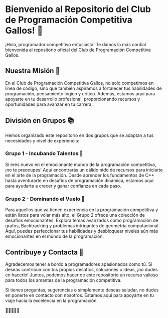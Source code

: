 # Bienvenido al Repositorio del Club de Programación Competitiva Gallos! 🐓
¡Hola, programador competitivo entusiasta! Te damos la más cordial bienvenida al repositorio oficial del Club de Programación Competitiva Gallos.

## Nuestra Misión 🚀
En el Club de Programación Competitiva Gallos, no solo competimos en línea de código, sino que también aspiramos a fortalecer tus habilidades de programación, pensamiento lógico y crítico. Además, estamos aquí para apoyarte en tu desarrollo profesional, proporcionando recursos y oportunidades para avanzar en tu carrera.

## División en Grupos 📚
Hemos organizado este repositorio en dos grupos que se adaptan a tus necesidades y nivel de experiencia:

### Grupo 1 - Incubando Talentos 🐣
Si eres nuevo en el emocionante mundo de la programación competitiva, ¡no te preocupes! Aquí encontrarás un cálido nido de recursos para iniciarte en el arte de la programación. Desde aprender los fundamentos de C++ hasta aventurarte en desafíos de programación dinámica, estamos aquí para ayudarte a crecer y ganar confianza en cada paso.

### Grupo 2 - Dominando el Vuelo 🦅
Para aquellos que ya tienen experiencia en la programación competitiva y están listos para volar más alto, el Grupo 2 ofrece una colección de desafíos emocionantes. Explora temas avanzados como programación de grafos, Backtracking y problemas intrigantes de geometría computacional. Aquí, puedes perfeccionar tus habilidades y desbloquear niveles aún más emocionantes en el mundo de la programación.

## Contribuye y Contacta 🤝
Agradecemos tener a bordo a programadores apasionados como tú. Si deseas contribuir con tus propios desafíos, soluciones o ideas, ¡no dudes en hacerlo! Juntos, podemos hacer de este repositorio un recurso valioso para todos los amantes de la programación competitiva.

Si tienes preguntas, sugerencias o simplemente deseas saludar, no dudes en ponerte en contacto con nosotros. Estamos aquí para apoyarte en tu viaje hacia la excelencia en la programación.

 🎉👨‍💻👩‍💻